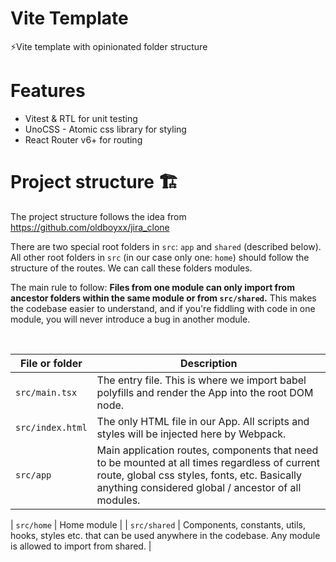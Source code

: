 # Vite Template
⚡Vite template with opinionated folder structure

# Features
- Vitest & RTL for unit testing
- UnoCSS - Atomic css library for styling
- React Router v6+ for routing

# Project structure 🏗

The project structure follows the idea from https://github.com/oldboyxx/jira_clone

There are two special root folders in `src`: `app` and `shared` (described below). All other root folders in `src` (in our case only one: `home`) should follow the structure of the routes. We can call these folders modules.

The main rule to follow: **Files from one module can only import from ancestor folders within the same module or from `src/shared`.** This makes the codebase easier to understand, and if you're fiddling with code in one module, you will never introduce a bug in another module.

<br>

| File or folder   | Description                                                                                                                                                                                          |
| ---------------- | ---------------------------------------------------------------------------------------------------------------------------------------------------------------------------------------------------- |
| `src/main.tsx`  | The entry file. This is where we import babel polyfills and render the App into the root DOM node.                                                                                                   |
| `src/index.html` | The only HTML file in our App. All scripts and styles will be injected here by Webpack.                                                                                                              |
| `src/app`        | Main application routes, components that need to be mounted at all times regardless of current route, global css styles, fonts, etc. Basically anything considered global / ancestor of all modules. |
                                                                                                                                                                  
| `src/home`       | Home module                                                                                                                                                                                       |
| `src/shared`     | Components, constants, utils, hooks, styles etc. that can be used anywhere in the codebase. Any module is allowed to import from shared.                                                             |

